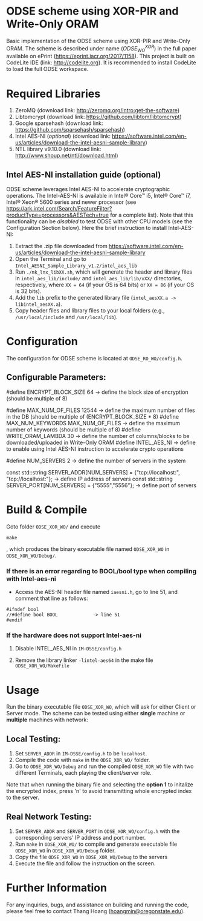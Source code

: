 # ODSE scheme using XOR-PIR and Write-Only ORAM

Basic implementation of the ODSE scheme using XOR-PIR and Write-Only ORAM. The scheme is described under name $(ODSE^{XOR}_{WO})$ in the full paper available on ePrint (https://eprint.iacr.org/2017/1158). This project is built on CodeLite IDE (link: http://codelite.org). It is recommended to install CodeLite to load the full ODSE workspace. 


# Required Libraries
1. ZeroMQ (download link: http://zeromq.org/intro:get-the-software)
2. Libtomcrypt (download link: https://github.com/libtom/libtomcrypt)
3. Google sparsehash (download link: https://github.com/sparsehash/sparsehash)
4. Intel AES-NI (*optional*) (download link: https://software.intel.com/en-us/articles/download-the-intel-aesni-sample-library)
5. NTL library v9.10.0  (download link: http://www.shoup.net/ntl/download.html) 
## Intel AES-NI installation guide (optional)

ODSE scheme leverages Intel AES-NI to accelerate cryptographic operations. The Intel-AES-NI is available in Intel® Core™ i5, Intel® Core™ i7, Intel® Xeon® 5600 series and newer processor (see https://ark.intel.com/Search/FeatureFilter?productType=processors&AESTech=true for a complete list). Note that this functionality can be *disabled* to test ODSE with other CPU models (see the Configuration Section below). Here the brief instruction to install Intel-AES-NI:

1. Extract the .zip file downloaded from https://software.intel.com/en-us/articles/download-the-intel-aesni-sample-library
2. Open the Terminal and go to `Intel_AESNI_Sample_Library_v1.2/intel_aes_lib`
3. Run `./mk_lnx_libXX.sh`, which will generate the header and library files in `intel_aes_lib/include/` and `intel_aes_lib/lib/xXX/` directories, respectively, where ``XX = 64`` (if your OS is 64 bits) or ``XX = 86`` (if your OS is 32 bits).
4. Add the `lib` prefix to the generated library file (`intel_aesXX.a -> libintel_aesXX.a`).
5. Copy header files and library files to your local folders (e.g., `/usr/local/include` and `/usr/local/lib`).


# Configuration
The configuration for ODSE scheme is located at ``ODSE_RO_WO/config.h``. 

## Configurable Parameters:

#define ENCRYPT_BLOCK_SIZE 64                   -> define the block size of encryption (should be multiple of 8)

#define MAX_NUM_OF_FILES 12544                  -> define the maximum number of files in the DB (should be multiple of (ENCRYPT_BLOCK_SIZE * 8)
#define MAX_NUM_KEYWORDS MAX_NUM_OF_FILES       -> define the maximum number of keywords (should be multiple of 8)
#define WRITE_ORAM_LAMBDA 30                    -> define the number of columns/blocks to be downloaded/uploaded in Write-Only ORAM
#define INTEL_AES_NI                            -> define to enable using Intel AES-NI instruction to accelerate crypto operations

#define NUM_SERVERS 2                           -> define the number of servers in the system


const std::string SERVER_ADDR[NUM_SERVERS] = {"tcp://localhost:", "tcp://localhost:"};  -> define IP address of servers
const std::string SERVER_PORT[NUM_SERVERS] = {"5555","5556"};                           -> define port of servers

# Build & Compile
Goto folder ``ODSE_XOR_WO/`` and execute
``` 
make
```

, which produces the binary executable file named ```ODSE_XOR_WO``` in ``ODSE_XOR_WO/Debug/``.

### If there is an error regarding to BOOL/bool type when compiling with Intel-aes-ni

- Access the AES-NI header file named ``iaesni.h``, go to line 51, and comment that line as follows:

```
#ifndef bool
//#define bool BOOL 			-> line 51
#endif
```

### If the hardware does not support Intel-aes-ni

1. Disable INTEL_AES_NI in ``IM-DSSE/config.h``

2. Remove the library linker ``-lintel-aes64``  in the make file ``ODSE_XOR_WO/MakeFile``


# Usage

Run the binary executable file ```ODSE_XOR_WO```, which will ask for either Client or Server mode. The scheme can be tested using either **single** machine or **multiple** machines with network:

## Local Testing:
1. Set ``SERVER_ADDR`` in ``IM-DSSE/config.h`` to be ``localhost``. 
2. Compile the code with ``make`` in the ``ODSE_XOR_WO/`` folder. 
4. Go to ``ODSE_XOR_WO/Debug`` and run the compiled ``ODSE_XOR_WO`` file with two different Terminals, each playing the client/server role.

Note that when running the binary file and selecting the <b>option 1</b> to initalize the encrypted index, press 'n' to avoid transmitting whole encrypted index to the server.

## Real Network Testing:
1. Set ``SERVER_ADDR`` and  ``SERVER_PORT`` in ``ODSE_XOR_WO/config.h`` with the corresponding servers' IP address  and port number.
2. Run ``make`` in ``ODSE_XOR_WO/`` to compile and generate executable file ``ODSE_XOR_WO`` in ``ODSE_XOR_WO/Debug`` folder.
3. Copy the file ``ODSE_XOR_WO`` in ``ODSE_XOR_WO/Debug`` to the servers
4. Execute the file and follow the instruction on the screen.


# Further Information
For any inquiries, bugs, and assistance on building and running the code, please feel free to contact Thang Hoang (hoangmin@oregonstate.edu).
